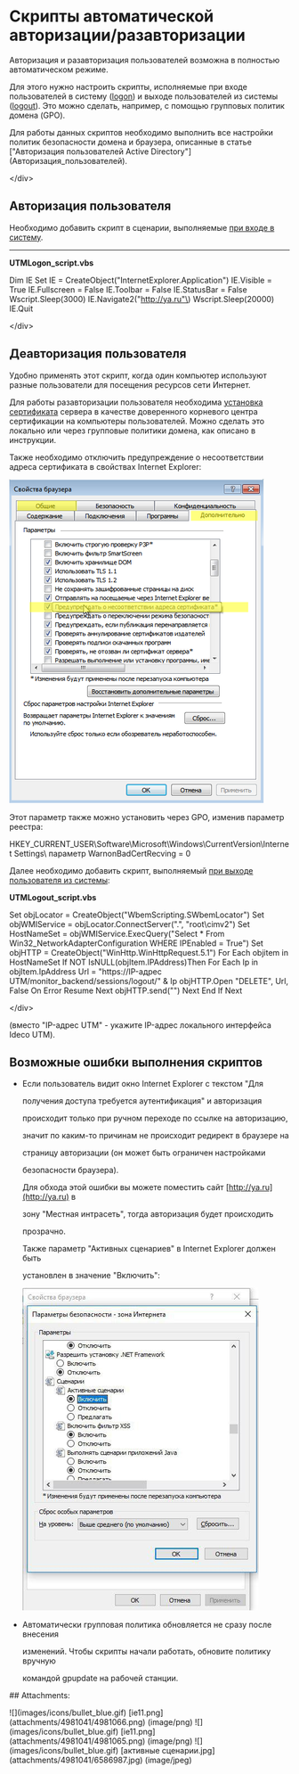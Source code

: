 # Скрипты автоматической авторизации/разавторизации

Авторизация и разавторизация пользователей возможна в полностью автоматическом режиме.

Для этого нужно настроить скрипты, исполняемые при входе пользователей в систему \([logon](https://technet.microsoft.com/ru-ru/library/cc770908.aspx)\) и выходе пользователей из системы \([logout](https://technet.microsoft.com/ru-ru/library/cc753583.aspx)\). Это можно сделать, например, с помощью групповых политик домена \(GPO\).

 Для работы данных скриптов необходимо выполнить все настройки политик безопасности домена и браузера, описанные в статье \["Авторизация пользователей Active Directory"\]\(Авторизация\_пользователей\).

&lt;/div&gt;

## Авторизация пользователя

Необходимо добавить скрипт в сценарии, выполняемые [при входе в систему](https://technet.microsoft.com/ru-ru/library/cc770908.aspx).    
****

**UTMLogon\_script.vbs**

 Dim IE Set IE = CreateObject\("InternetExplorer.Application"\) IE.Visible = True IE.Fullscreen = False IE.Toolbar = False IE.StatusBar = False Wscript.Sleep\(3000\) IE.Navigate2\("http://ya.ru"\) Wscript.Sleep\(20000\) IE.Quit

&lt;/div&gt;

## Деавторизация пользователя

Удобно применять этот скрипт, когда один компьютер используют разные пользователи для посещения ресурсов сети Интернет.

Для работы разавторизации пользователя необходима [установка сертификата](https://github.com/ideco-team/docsUTM/tree/54be5c28981601375569bdca6ef75ead87808b16/ICS/Настройка_фильтрации_HTTPS/README.md) сервера в качестве доверенного корневого центра сертификации на компьютеры пользователей. Можно сделать это локально или через групповые политики домена, как описано в инструкции.

Также необходимо отключить предупреждение о несоответствии адреса сертификата в свойствах Internet Explorer:

![](.gitbook/assets/4981065.png)

Этот параметр также можно установить через GPO, изменив параметр реестра:

HKEY\_CURRENT\_USER\Software\Microsoft\Windows\CurrentVersion\Internet Settings\ параметр WarnonBadCertRecving = 0

Далее необходимо добавить скрипт, выполняемый [при выходе пользователя из системы](https://technet.microsoft.com/ru-ru/library/cc753583.aspx):

**UTMLogout\_script.vbs**

 Set objLocator = CreateObject\("WbemScripting.SWbemLocator"\) Set objWMIService = objLocator.ConnectServer\(".", "root\cimv2"\) Set HostNameSet = objWMIService.ExecQuery\("Select \* From Win32\_NetworkAdapterConfiguration WHERE IPEnabled = True"\) Set objHTTP = CreateObject\("WinHttp.WinHttpRequest.5.1"\) For Each objitem in HostNameSet If NOT IsNULL\(objItem.IPAddress\)Then For Each Ip in objItem.IpAddress Url = "https://IP-адрес UTM/monitor\_backend/sessions/logout/" & Ip objHTTP.Open "DELETE", Url, False On Error Resume Next objHTTP.send\(""\) Next End If Next

&lt;/div&gt;

\(вместо "IP-адрес UTM" - укажите IP-адрес локального интерфейса Ideco UTM\).

## Возможные ошибки выполнения скриптов

* Если пользователь видит окно Internet Explorer с текстом "Для

  получения доступа требуется аутентификация" и авторизация

  происходит только при ручном переходе по ссылке на авторизацию,

  значит по каким-то причинам не происходит редирект в браузере на

  страницу авторизации \(он может быть ограничен настройками

  безопасности браузера\).  

  Для обхода этой ошибки вы можете поместить сайт [http://ya.ru](http://ya.ru) в

  зону "Местная интрасеть", тогда авторизация будет происходить

  прозрачно.  

  Также параметр "Активных сценариев" в Internet Explorer должен быть

  установлен в значение "Включить":  

  ![](.gitbook/assets/6586987.jpg)

* Автоматически групповая политика обновляется не сразу после внесения

  изменений. Чтобы скрипты начали работать, обновите политику вручную

  командой gpupdate на рабочей станции.

 \#\# Attachments:

 !\[\]\(images/icons/bullet\_blue.gif\) \[ie11.png\]\(attachments/4981041/4981066.png\) \(image/png\) !\[\]\(images/icons/bullet\_blue.gif\) \[ie11.png\]\(attachments/4981041/4981065.png\) \(image/png\) !\[\]\(images/icons/bullet\_blue.gif\) \[активные сценарии.jpg\]\(attachments/4981041/6586987.jpg\) \(image/jpeg\)

